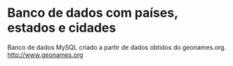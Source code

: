 # Banco de dados com países, estados e cidades

Banco de dados MySQL criado a partir de dados obtidos do geonames.org.
http://www.geonames.org
